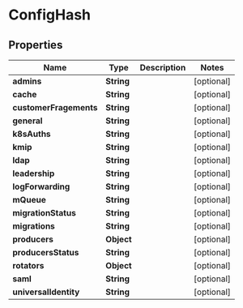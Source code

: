 

# ConfigHash


## Properties

| Name | Type | Description | Notes |
|------------ | ------------- | ------------- | -------------|
|**admins** | **String** |  |  [optional] |
|**cache** | **String** |  |  [optional] |
|**customerFragements** | **String** |  |  [optional] |
|**general** | **String** |  |  [optional] |
|**k8sAuths** | **String** |  |  [optional] |
|**kmip** | **String** |  |  [optional] |
|**ldap** | **String** |  |  [optional] |
|**leadership** | **String** |  |  [optional] |
|**logForwarding** | **String** |  |  [optional] |
|**mQueue** | **String** |  |  [optional] |
|**migrationStatus** | **String** |  |  [optional] |
|**migrations** | **String** |  |  [optional] |
|**producers** | **Object** |  |  [optional] |
|**producersStatus** | **String** |  |  [optional] |
|**rotators** | **Object** |  |  [optional] |
|**saml** | **String** |  |  [optional] |
|**universalIdentity** | **String** |  |  [optional] |



